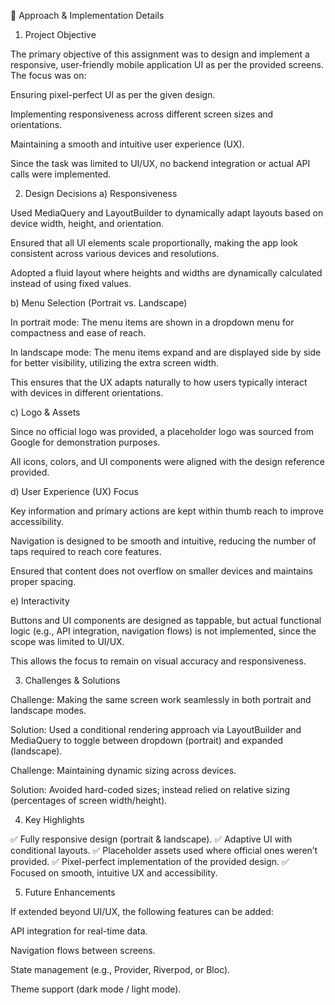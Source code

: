 📖 Approach & Implementation Details
1. Project Objective

The primary objective of this assignment was to design and implement a responsive, user-friendly mobile application UI as per the provided screens. The focus was on:

Ensuring pixel-perfect UI as per the given design.

Implementing responsiveness across different screen sizes and orientations.

Maintaining a smooth and intuitive user experience (UX).

Since the task was limited to UI/UX, no backend integration or actual API calls were implemented.

2. Design Decisions
a) Responsiveness

Used MediaQuery and LayoutBuilder to dynamically adapt layouts based on device width, height, and orientation.

Ensured that all UI elements scale proportionally, making the app look consistent across various devices and resolutions.

Adopted a fluid layout where heights and widths are dynamically calculated instead of using fixed values.

b) Menu Selection (Portrait vs. Landscape)

In portrait mode: The menu items are shown in a dropdown menu for compactness and ease of reach.

In landscape mode: The menu items expand and are displayed side by side for better visibility, utilizing the extra screen width.

This ensures that the UX adapts naturally to how users typically interact with devices in different orientations.

c) Logo & Assets

Since no official logo was provided, a placeholder logo was sourced from Google for demonstration purposes.

All icons, colors, and UI components were aligned with the design reference provided.

d) User Experience (UX) Focus

Key information and primary actions are kept within thumb reach to improve accessibility.

Navigation is designed to be smooth and intuitive, reducing the number of taps required to reach core features.

Ensured that content does not overflow on smaller devices and maintains proper spacing.

e) Interactivity

Buttons and UI components are designed as tappable, but actual functional logic (e.g., API integration, navigation flows) is not implemented, since the scope was limited to UI/UX.

This allows the focus to remain on visual accuracy and responsiveness.

3. Challenges & Solutions

Challenge: Making the same screen work seamlessly in both portrait and landscape modes.

Solution: Used a conditional rendering approach via LayoutBuilder and MediaQuery to toggle between dropdown (portrait) and expanded (landscape).

Challenge: Maintaining dynamic sizing across devices.

Solution: Avoided hard-coded sizes; instead relied on relative sizing (percentages of screen width/height).

4. Key Highlights

✅ Fully responsive design (portrait & landscape).
✅ Adaptive UI with conditional layouts.
✅ Placeholder assets used where official ones weren’t provided.
✅ Pixel-perfect implementation of the provided design.
✅ Focused on smooth, intuitive UX and accessibility.

5. Future Enhancements

If extended beyond UI/UX, the following features can be added:

API integration for real-time data.

Navigation flows between screens.

State management (e.g., Provider, Riverpod, or Bloc).

Theme support (dark mode / light mode).

